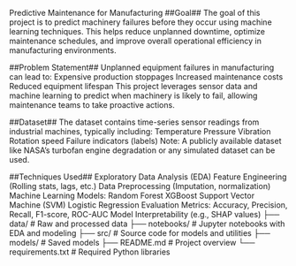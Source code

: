 Predictive Maintenance for Manufacturing
##Goal##
The goal of this project is to predict machinery failures before they occur using machine learning techniques. This helps reduce unplanned downtime, optimize maintenance schedules, and improve overall operational efficiency in manufacturing environments.

##Problem Statement##
Unplanned equipment failures in manufacturing can lead to:
Expensive production stoppages
Increased maintenance costs
Reduced equipment lifespan
This project leverages sensor data and machine learning to predict when machinery is likely to fail, allowing maintenance teams to take proactive actions.

##Dataset##
The dataset contains time-series sensor readings from industrial machines, typically including:
Temperature
Pressure
Vibration
Rotation speed
Failure indicators (labels)
Note: A publicly available dataset like NASA’s turbofan engine degradation or any simulated dataset can be used.

##Techniques Used##
Exploratory Data Analysis (EDA)
Feature Engineering (Rolling stats, lags, etc.)
Data Preprocessing (Imputation, normalization)
Machine Learning Models:
Random Forest
XGBoost
Support Vector Machine (SVM)
Logistic Regression
Evaluation Metrics: Accuracy, Precision, Recall, F1-score, ROC-AUC
Model Interpretability (e.g., SHAP values)
├── data/                   # Raw and processed data
├── notebooks/              # Jupyter notebooks with EDA and modeling
├── src/                    # Source code for models and utilities
├── models/                 # Saved models
├── README.md               # Project overview
└── requirements.txt        # Required Python libraries
